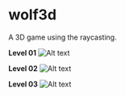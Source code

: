# wolf3d
A 3D game using the raycasting.

**Level 01**
![Alt text](http://i.imgur.com/TeOV1UC.png "Level 01")

**Level 02**
![Alt text](http://i.imgur.com/RAusI5n.png "Level 02")

**Level 03**
![Alt text](http://i.imgur.com/hf1mrnY.png "Level 03")
